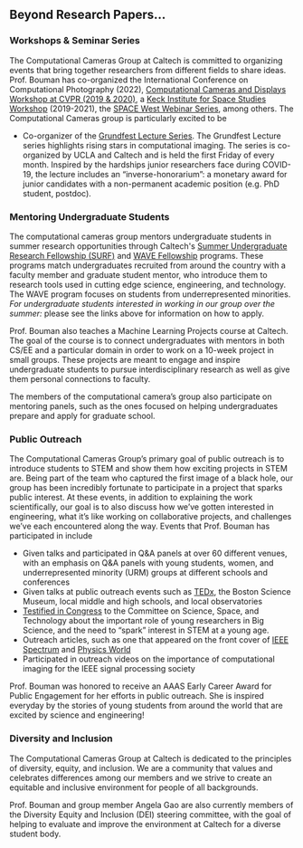 
## Beyond Research Papers...

### Workshops & Seminar Series

The Computational Cameras Group at Caltech is committed to organizing events that  bring together  researchers  from  different  fields to share ideas. Prof. Bouman has co-organized the International Conference on Computational Photography (2022), [Computational Cameras and Displays Workshop at CVPR (2019 & 2020)](http://ccd2020.cms.caltech.edu/), a [Keck Institute for Space Studies Workshop](https://kiss.caltech.edu/workshops/black_hole/black_hole.html) (2019-2021), the [SPACE West Webinar Series](https://sites.google.com/view/sps-space), among others. The Computational Cameras group is particularly excited to be

* Co-organizer of the [Grundfest Lecture Series](https://visual.ee.ucla.edu/web_series/). The Grundfest Lecture series highlights rising stars in computational imaging. The series is co-organized by UCLA and Caltech and is held the first Friday of every month. Inspired by the hardships junior researchers face during COVID-19,  the lecture includes an “inverse-honorarium”: a monetary award for junior candidates with a non-permanent academic position (e.g. PhD student, postdoc). 


### Mentoring Undergraduate Students

The computational cameras group mentors undergraduate students in summer research opportunities through Caltech's [Summer Undergraduate Research Fellowship (SURF)](https://sfp.caltech.edu/programs/surf) and [WAVE Fellowship](https://sfp.caltech.edu/programs/wavefellows) programs. These programs match undergraduates recruited from around the country with a faculty member and graduate student mentor, who introduce them to research tools used in cutting edge science, engineering, and technology. The WAVE program focuses on students from underrepresented minorities. *For undergraduate students interested in working in our group over the summer:* please see the links above for information on how to apply. 

Prof. Bouman also teaches a Machine Learning Projects course at Caltech. The goal of the course is to connect undergraduates with mentors in both CS/EE and a particular domain in order to work on a 10-week project in small groups. These projects are meant to engage and inspire undergraduate students to pursue interdisciplinary research as well as give them personal connections to faculty.

The members of the computational camera’s group also participate on mentoring panels, such as the ones focused on helping undergraduates prepare and apply for graduate school. 


### Public Outreach

The Computational Cameras Group’s primary goal of public outreach is to introduce students to STEM and show them how exciting projects in STEM are. Being part of the team who captured the first image of a black hole, our group has been incredibly fortunate to participate in a project that sparks public interest.  At these events, in addition to explaining the work scientifically, our goal is to also discuss how we’ve gotten interested in engineering, what it’s like working on collaborative projects, and challenges we’ve each encountered along the way. Events that Prof. Bouman has participated in include

* Given talks and participated in Q&A panels at over 60 different venues, with an emphasis on Q&A panels with young students, women, and underrepresented minority (URM) groups at different schools and conferences
* Given talks at public outreach events such as [TEDx](https://www.ted.com/talks/katie_bouman_how_to_take_a_picture_of_a_black_hole), the Boston Science Museum, local middle and high schools, and local observatories
* [Testified in Congress](https://www.c-span.org/video/?460697-1/astrophysicists-astronomers-testify-event-horizon-telescope-black-hole-imagery) to the Committee on Science, Space, and Technology about the important role of young researchers in Big Science, and the need to “spark” interest in STEM at a young age. 
* Outreach articles, such as one that appeared on the front cover of [IEEE Spectrum](https://spectrum.ieee.org/the-inside-story-of-the-first-picture-of-a-black-hole) and [Physics World](https://physicsworld.com/a/standing-on-the-shoulders-of-programmers/)
* Participated in outreach videos on the importance of computational imaging for the IEEE signal processing society


Prof. Bouman was honored to receive an AAAS Early Career Award for Public Engagement for her efforts in public outreach. She is inspired everyday by the stories of young students from around the world that are excited by science and engineering! 


### Diversity and Inclusion

The Computational Cameras Group at Caltech is dedicated to the principles of diversity, equity, and inclusion. We are a community that values and celebrates differences among our members and we strive to create an equitable and inclusive environment for people of all backgrounds.

Prof. Bouman and group member Angela Gao are also currently members of the Diversity Equity and Inclusion (DEI) steering committee, with the goal of helping to evaluate and improve the environment at Caltech for a diverse student body. 
